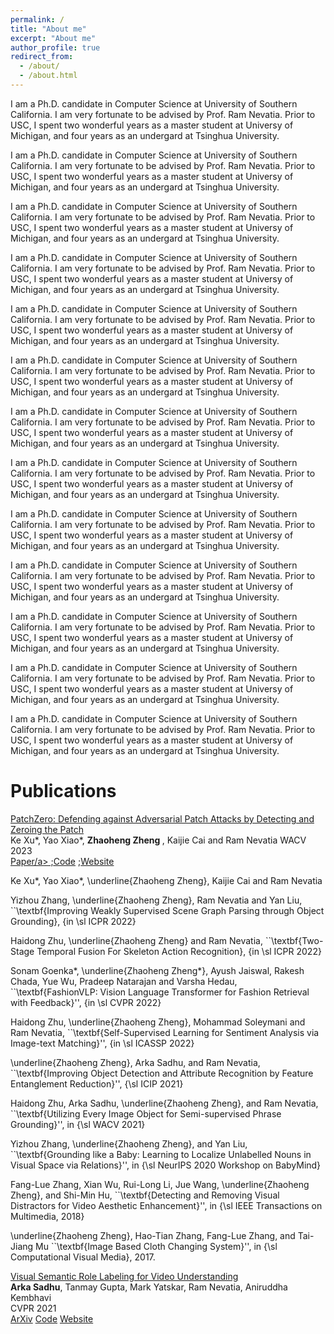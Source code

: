 ```yaml
---
permalink: /
title: "About me"
excerpt: "About me"
author_profile: true
redirect_from: 
  - /about/
  - /about.html
---
```


I am a Ph.D. candidate in Computer Science at University of Southern California. I am very fortunate to be advised by Prof. Ram Nevatia. Prior to USC, I spent two wonderful years as a master student at Universy of Michigan, and four years as an undergard at Tsinghua University. 

I am a Ph.D. candidate in Computer Science at University of Southern California. I am very fortunate to be advised by Prof. Ram Nevatia. Prior to USC, I spent two wonderful years as a master student at Universy of Michigan, and four years as an undergard at Tsinghua University. 

I am a Ph.D. candidate in Computer Science at University of Southern California. I am very fortunate to be advised by Prof. Ram Nevatia. Prior to USC, I spent two wonderful years as a master student at Universy of Michigan, and four years as an undergard at Tsinghua University. 

I am a Ph.D. candidate in Computer Science at University of Southern California. I am very fortunate to be advised by Prof. Ram Nevatia. Prior to USC, I spent two wonderful years as a master student at Universy of Michigan, and four years as an undergard at Tsinghua University. 

I am a Ph.D. candidate in Computer Science at University of Southern California. I am very fortunate to be advised by Prof. Ram Nevatia. Prior to USC, I spent two wonderful years as a master student at Universy of Michigan, and four years as an undergard at Tsinghua University. 

I am a Ph.D. candidate in Computer Science at University of Southern California. I am very fortunate to be advised by Prof. Ram Nevatia. Prior to USC, I spent two wonderful years as a master student at Universy of Michigan, and four years as an undergard at Tsinghua University. 

I am a Ph.D. candidate in Computer Science at University of Southern California. I am very fortunate to be advised by Prof. Ram Nevatia. Prior to USC, I spent two wonderful years as a master student at Universy of Michigan, and four years as an undergard at Tsinghua University. 

I am a Ph.D. candidate in Computer Science at University of Southern California. I am very fortunate to be advised by Prof. Ram Nevatia. Prior to USC, I spent two wonderful years as a master student at Universy of Michigan, and four years as an undergard at Tsinghua University. 

I am a Ph.D. candidate in Computer Science at University of Southern California. I am very fortunate to be advised by Prof. Ram Nevatia. Prior to USC, I spent two wonderful years as a master student at Universy of Michigan, and four years as an undergard at Tsinghua University. 

I am a Ph.D. candidate in Computer Science at University of Southern California. I am very fortunate to be advised by Prof. Ram Nevatia. Prior to USC, I spent two wonderful years as a master student at Universy of Michigan, and four years as an undergard at Tsinghua University. 

I am a Ph.D. candidate in Computer Science at University of Southern California. I am very fortunate to be advised by Prof. Ram Nevatia. Prior to USC, I spent two wonderful years as a master student at Universy of Michigan, and four years as an undergard at Tsinghua University. 

I am a Ph.D. candidate in Computer Science at University of Southern California. I am very fortunate to be advised by Prof. Ram Nevatia. Prior to USC, I spent two wonderful years as a master student at Universy of Michigan, and four years as an undergard at Tsinghua University. 

I am a Ph.D. candidate in Computer Science at University of Southern California. I am very fortunate to be advised by Prof. Ram Nevatia. Prior to USC, I spent two wonderful years as a master student at Universy of Michigan, and four years as an undergard at Tsinghua University. 


<h1 id="publications"> Publications </h1>

<p><u>PatchZero: Defending against Adversarial Patch Attacks by Detecting and Zeroing the Patch</u><br>
Ke Xu*, Yao Xiao*, <strong> Zhaoheng Zheng </strong>, Kaijie Cai and Ram Nevatia
WACV 2023<br>
<a href="https://arxiv.org/abs/2207.01795" class="btn btn--success">Paper/a>
;<a href="https://github.com/TheShadow29/VidSitu" class="btn btn--warning">Code</a>
;<a href="https://vidsitu.org/" class="btn btn--danger">Website</a></p>

Ke Xu*, Yao Xiao*, \underline{Zhaoheng Zheng}, Kaijie Cai and Ram Nevatia

Yizhou Zhang, \underline{Zhaoheng Zheng}, Ram Nevatia and Yan Liu, ``\textbf{Improving Weakly Supervised Scene Graph Parsing
through Object Grounding}, {in \sl ICPR 2022}

Haidong Zhu, \underline{Zhaoheng Zheng} and Ram Nevatia, ``\textbf{Two-Stage Temporal Fusion For Skeleton Action Recognition}, {in \sl ICPR 2022}

Sonam Goenka*, \underline{Zhaoheng Zheng*}, Ayush Jaiswal, Rakesh Chada, Yue Wu, Pradeep Natarajan and Varsha Hedau, ``\textbf{FashionVLP: Vision Language Transformer for Fashion Retrieval with Feedback}'', {in \sl CVPR 2022}

Haidong Zhu, \underline{Zhaoheng Zheng}, Mohammad Soleymani and Ram Nevatia, ``\textbf{Self-Supervised Learning for Sentiment Analysis via Image-text Matching}'', {in \sl ICASSP 2022}

\underline{Zhaoheng Zheng}, Arka Sadhu, and Ram Nevatia, ``\textbf{Improving Object Detection and Attribute Recognition by Feature Entanglement Reduction}'', {\sl ICIP 2021}

Haidong Zhu, Arka Sadhu, \underline{Zhaoheng Zheng}, and Ram Nevatia, ``\textbf{Utilizing Every Image Object for Semi-supervised Phrase Grounding}'', in {\sl WACV 2021}

Yizhou Zhang, \underline{Zhaoheng Zheng}, and Yan Liu, ``\textbf{Grounding like a Baby: Learning to Localize Unlabelled Nouns in Visual Space via Relations}'', in {\sl NeurIPS 2020 Workshop on BabyMind}

Fang-Lue Zhang, Xian Wu, Rui-Long Li, Jue Wang, \underline{Zhaoheng Zheng}, and Shi-Min Hu, ``\textbf{Detecting and Removing Visual Distractors for Video Aesthetic Enhancement}'', in {\sl IEEE Transactions on Multimedia, 2018}

\underline{Zhaoheng Zheng}, Hao-Tian Zhang, Fang-Lue Zhang, and Tai-Jiang Mu ``\textbf{Image Based Cloth Changing System}'', in {\sl Computational Visual Media}, 2017. 

<p><u>Visual Semantic Role Labeling for Video Understanding</u><br>
<strong>Arka Sadhu</strong>, Tanmay Gupta, Mark Yatskar, Ram Nevatia, Aniruddha Kembhavi<br>
CVPR 2021<br>
<a href="https://arxiv.org/abs/2104.00990" class="btn btn--success">ArXiv</a>
<a href="https://github.com/TheShadow29/VidSitu" class="btn btn--warning">Code</a>
<a href="https://vidsitu.org/" class="btn btn--danger">Website</a></p>